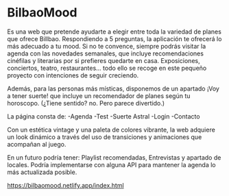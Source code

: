 ﻿# BilbaoMood

Es una web que pretende ayudarte a elegir entre toda la variedad de planes que ofrece Billbao.
Respondiendo a 5 preguntas, la aplicación te ofrecerá lo más adecuado a tu mood.
Si no te convence, siempre podrás visitar la agenda con las novedades semanales, que incluye recomendaciones cinéfilas y literarias por si prefieres quedarte en casa.
Exposiciones, conciertos, teatro, restaurantes... todo ello se recoge en este pequeño proyecto con intenciones de seguir creciendo.

Además, para las personas más místicas, disponemos de un apartado ¡Voy a tener suerte! que incluye un recomendador de planes según tu horoscopo. (¿Tiene sentido? no. Pero parece divertido.)

La página consta de:
-Agenda
-Test
-Suerte Astral
-Login
-Contacto

Con un estética vintage y una paleta de colores vibrante, la web adquiere un look dinámico a través del uso de transiciones y animaciones que acompañan al juego.

En un futuro podría tener: Playlist recomendadas, Entrevistas y apartado de locales.
Podría implementarse con alguna API para mantener la agenda lo más actualizada posible.

https://bilbaomood.netlify.app/index.html
